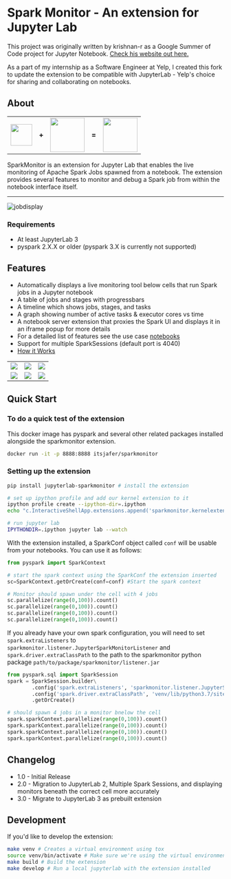 # Spark Monitor - An extension for Jupyter Lab

This project was originally written by krishnan-r as a Google Summer of Code project for Jupyter Notebook. [Check his website out here.](https://krishnan-r.github.io/sparkmonitor/)

As a part of my internship as a Software Engineer at Yelp, I created this fork to update the extension to be compatible with JupyterLab - Yelp's choice for sharing and collaborating on notebooks.

## About

<table>
<tr>
<td><a href="http://jupyter.org/"><img src="https://user-images.githubusercontent.com/6822941/29750386-872556fe-8b5c-11e7-95e1-42b12d709017.png" height="50"/></a></td>
<td><b>+</b></td>
<td><a href="https://spark.apache.org/"><img src="https://user-images.githubusercontent.com/6822941/29750352-e9807b36-8b5b-11e7-929a-249f56c7cf79.png" height="80"/></a></td>
<td><b>=</b></td>
<td><a href="https://user-images.githubusercontent.com/6822941/29601568-d5e42934-87f9-11e7-9780-3cd3a0d8d86b.png" title="The SparkMonitor Extension."><img src="https://user-images.githubusercontent.com/6822941/29601568-d5e42934-87f9-11e7-9780-3cd3a0d8d86b.png" height="80"/></a></td>
</tr>
</table>
SparkMonitor is an extension for Jupyter Lab that enables the live monitoring of Apache Spark Jobs spawned from a notebook. The extension provides several features to monitor and debug a Spark job from within the notebook interface itself. <br>

---

![jobdisplay](https://user-images.githubusercontent.com/6822941/29753710-ff8849b6-8b94-11e7-8f9c-bdc59bf72143.gif)

### Requirements

-   At least JupyterLab 3
-   pyspark 2.X.X or older (pyspark 3.X is currently not supported)

## Features

-   Automatically displays a live monitoring tool below cells that run Spark jobs in a Jupyter notebook
-   A table of jobs and stages with progressbars
-   A timeline which shows jobs, stages, and tasks
-   A graph showing number of active tasks & executor cores vs time
-   A notebook server extension that proxies the Spark UI and displays it in an iframe popup for more details
-   For a detailed list of features see the use case [notebooks](https://krishnan-r.github.io/sparkmonitor/#common-use-cases-and-tests)
-   Support for multiple SparkSessions (default port is 4040)
-   [How it Works](https://krishnan-r.github.io/sparkmonitor/how.html)

<table>
<tr>
<td><a href="https://user-images.githubusercontent.com/6822941/29601990-d6256a1e-87fb-11e7-94cb-b4418c61d221.png" title="Jobs and stages started from a cell."><img src="https://user-images.githubusercontent.com/6822941/29601990-d6256a1e-87fb-11e7-94cb-b4418c61d221.png"></a></td>
<td><a href="https://user-images.githubusercontent.com/6822941/29601769-d8e82a26-87fa-11e7-9b0e-91b1414e7821.png" title="A graph of the number of active tasks and available executor cores."><img src="https://user-images.githubusercontent.com/6822941/29601769-d8e82a26-87fa-11e7-9b0e-91b1414e7821.png" ></a></td>
<td><a href="https://user-images.githubusercontent.com/6822941/29601776-d919dae4-87fa-11e7-8939-a6c0d0072d90.png" title="An event timeline with jobs, stages and tasks across various executors. The tasks are split into various coloured phases, providing insight into the nature of computation."><img src="https://user-images.githubusercontent.com/6822941/29601776-d919dae4-87fa-11e7-8939-a6c0d0072d90.png"></a></td>
</tr>
<tr>
<td><a href="https://user-images.githubusercontent.com/6822941/29750236-be1f6b0c-8b59-11e7-9a36-92e04e3bf05b.png" title="The Spark web UI as a popup within the notebook interface."><img src="https://user-images.githubusercontent.com/6822941/29750236-be1f6b0c-8b59-11e7-9a36-92e04e3bf05b.png" ></a></td>
<td><a href="https://user-images.githubusercontent.com/6822941/29750177-ea2c18b8-8b58-11e7-955e-69ecf33a6284.png" title="Details of a task."><img src="https://user-images.githubusercontent.com/6822941/29750177-ea2c18b8-8b58-11e7-955e-69ecf33a6284.png" ></a></td>
<td><a href="https://user-images.githubusercontent.com/6822941/29601997-d6533840-87fb-11e7-90ce-daa0fe73b9e5.png" title="An event timeline."><img src="https://user-images.githubusercontent.com/6822941/29601997-d6533840-87fb-11e7-90ce-daa0fe73b9e5.png"></a></td>
</tr>
</table>

## Quick Start

### To do a quick test of the extension

This docker image has pyspark and several other related packages installed alongside the sparkmonitor extension.

```bash
docker run -it -p 8888:8888 itsjafer/sparkmonitor
```

### Setting up the extension

```bash
pip install jupyterlab-sparkmonitor # install the extension

# set up ipython profile and add our kernel extension to it
ipython profile create --ipython-dir=.ipython
echo "c.InteractiveShellApp.extensions.append('sparkmonitor.kernelextension')" >>  .ipython/profile_default/ipython_config.py

# run jupyter lab
IPYTHONDIR=.ipython jupyter lab --watch
```

With the extension installed, a SparkConf object called `conf` will be usable from your notebooks. You can use it as follows:

```python
from pyspark import SparkContext

# start the spark context using the SparkConf the extension inserted
sc=SparkContext.getOrCreate(conf=conf) #Start the spark context

# Monitor should spawn under the cell with 4 jobs
sc.parallelize(range(0,100)).count()
sc.parallelize(range(0,100)).count()
sc.parallelize(range(0,100)).count()
sc.parallelize(range(0,100)).count()
```

If you already have your own spark configuration, you will need to set `spark.extraListeners` to `sparkmonitor.listener.JupyterSparkMonitorListener` and `spark.driver.extraClassPath` to the path to the sparkmonitor python package `path/to/package/sparkmonitor/listener.jar`

```python
from pyspark.sql import SparkSession
spark = SparkSession.builder\
        .config('spark.extraListeners', 'sparkmonitor.listener.JupyterSparkMonitorListener')\
        .config('spark.driver.extraClassPath', 'venv/lib/python3.7/site-packages/sparkmonitor/listener.jar')\
        .getOrCreate()

# should spawn 4 jobs in a monitor bnelow the cell
spark.sparkContext.parallelize(range(0,100)).count()
spark.sparkContext.parallelize(range(0,100)).count()
spark.sparkContext.parallelize(range(0,100)).count()
spark.sparkContext.parallelize(range(0,100)).count()
```

## Changelog

* 1.0 - Initial Release
* 2.0 - Migration to JupyterLab 2, Multiple Spark Sessions, and displaying monitors beneath the correct cell more accurately
* 3.0 - Migrate to JupyterLab 3 as prebuilt extension
## Development

If you'd like to develop the extension:

```bash
make venv # Creates a virtual environment using tox
source venv/bin/activate # Make sure we're using the virtual environment
make build # Build the extension
make develop # Run a local jupyterlab with the extension installed
```
